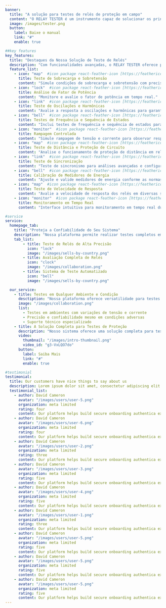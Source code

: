 ```yaml
---
banner:
  title: "A solução para testes de relés de proteção em campo"
  content: "O RELAY TESTER é um instrumento capaz de solucionar os principais testes de relés proteção sob as mais variadas condições de operação"
  image: /images/tester.png
  button:
    label: Baixe o manual
    link: "#"
    enable: true

##key features
key_features:
  title: "Destaques da Nossa Solução de Teste de Relés"
  description: "Com funcionalidades avançadas, o RELAY TESTER oferece precisão e versatilidade para uma análise completa de relés de proteção."
  feature_list:
    - icon: "map"  #icon package react-feather-icon [https://feathericons.com/]
      title: Teste de Sobrecarga e Sobretensão
      content: "Simule condições de sobrecarga e sobretensão com precisão e segurança."
    - icon: "lock"  #icon package react-feather-icon [https://feathericons.com/]
      title: Análise de Fator de Potência
      content: "Monitore e avalie o fator de potência em tempo real."
    - icon: "link"  #icon package react-feather-icon [https://feathericons.com/]
      title: Teste de Oscilações e Harmônicas
      content: "Avalie a resposta a oscilações e harmônicas para garantir a estabilidade do sistema."
    - icon: "bell"  #icon package react-feather-icon [https://feathericons.com/]
      title: Testes de Frequência e Sequência de Estados
      content: "Inclui testes de frequência e sequência de estados para análise aprofundada de desempenho."
    - icon: "monitor"  #icon package react-feather-icon [https://feathericons.com/]
      title: Rampagem Controlada
      content: "Simule rampagem de tensão e corrente para observar respostas dinâmicas."
    - icon: "map"  #icon package react-feather-icon [https://feathericons.com/]
      title: Teste de Distância e Proteção de Circuito
      content: "Analise o funcionamento de proteção de distância em relés com precisão."
    - icon: "link"  #icon package react-feather-icon [https://feathericons.com/]
      title: Teste de Sincronização
      content: "Teste de sincronismo para análises avançadas e configurações em tempo real."
    - icon: "bell"  #icon package react-feather-icon [https://feathericons.com/]
      title: Calibração de Medidores de Energia
      content: "Ajuste e valide medidores de energia conforme as normas vigentes."
    - icon: "map"  #icon package react-feather-icon [https://feathericons.com/]
      title: Teste de Velocidade de Resposta
      content: "Avalie a velocidade de resposta dos relés em diversas situações de teste."
    - icon: "monitor"  #icon package react-feather-icon [https://feathericons.com/]
      title: Monitoramento em Tempo Real
      content: "Interface intuitiva para monitoramento em tempo real durante os testes."

#service
service:
  homepage_tab:
    title: "Proteja a Confiabilidade do Seu Sistema"
    description: "Nossa plataforma permite realizar testes completos em relés de proteção, aumentando a confiabilidade e segurança do sistema elétrico."
    tab_list:
        - title: Teste de Relés de Alta Precisão
          icon: "lock"  
          image: "/images/sells-by-country.png"
        - title: Avaliação Completa de Relés
          icon: "clock"  
          image: "/images/collaboration.png"
        - title: Sistema de Teste Automatizado
          icon: "bell"  
          image: "/images/sells-by-country.png"

  our_service:
    - title: Testes em Qualquer Ambiente e Condição
      desctiption: "Nossa plataforma oferece versatilidade para testes sob diversas condições operacionais, com suporte para mais de 50 parâmetros configuráveis."
      image: "/images/collaboration.png"
      list:
        - Testes em ambientes com variações de tensão e corrente
        - Precisão e confiabilidade mesmo em condições adversas
        - Suporte técnico especializado
    - title: A Solução Completa para Testes de Proteção
      description: "Nosso sistema oferece uma solução completa para testes de proteção, com interface intuitiva e fácil de operar."
      video:
        thumbnail: "/images/intro-thumbnail.png"
        video_id: "g3-VxLQO7do"
      button:
        label: Saiba Mais
        link: "#"
        enable: true

#testimonial
testimonial:
  title: Our customers have nice things to say about us
  description: Lorem ipsum dolor sit amet, consectetur adipiscing elit. Morbi egestas Werat viverra id et aliquet. vulputate egestas sollicitudin.
  testimonial_list:
    - author: David Cameron
      avatar: "/images/users/user-5.png"
      organization: meta limited
      rating: four
      content: Our platform helps build secure onboarding authentica experiences & engage your users. We build .
    - author: David Cameron
      avatar: "/images/users/user-6.png"
      organization: meta limited
      rating: four
      content: Our platform helps build secure onboarding authentica experiences & engage your users. We build .
    - author: David Cameron
      avatar: "/images/users/user-2.png"
      organization: meta limited
      rating: three
      content: Our platform helps build secure onboarding authentica experiences & engage your users. We build .
    - author: David Cameron
      avatar: "/images/users/user-3.png"
      organization: meta limited
      rating: five
      content: Our platform helps build secure onboarding authentica experiences & engage your users. We build .
    - author: David Cameron
      avatar: "/images/users/user-4.png"
      organization: meta limited
      rating: five
      content: Our platform helps build secure onboarding authentica experiences & engage your users. We build .
    - author: David Cameron
      avatar: "/images/users/user-1.png"
      organization: meta limited
      rating: three
      content: Our platform helps build secure onboarding authentica experiences & engage your users. We build .
    - author: David Cameron
      avatar: "/images/users/user-5.png"
      organization: meta limited
      rating: five
      content: Our platform helps build secure onboarding authentica experiences & engage your users. We build .
    - author: David Cameron
      avatar: "/images/users/user-5.png"
      organization: meta limited
      rating: five
      content: Our platform helps build secure onboarding authentica experiences & engage your users. We build .
    - author: David Cameron
      avatar: "/images/users/user-5.png"
      organization: meta limited
      rating: five
      content: Our platform helps build secure onboarding authentica experiences & engage your users. We build .
---
```

